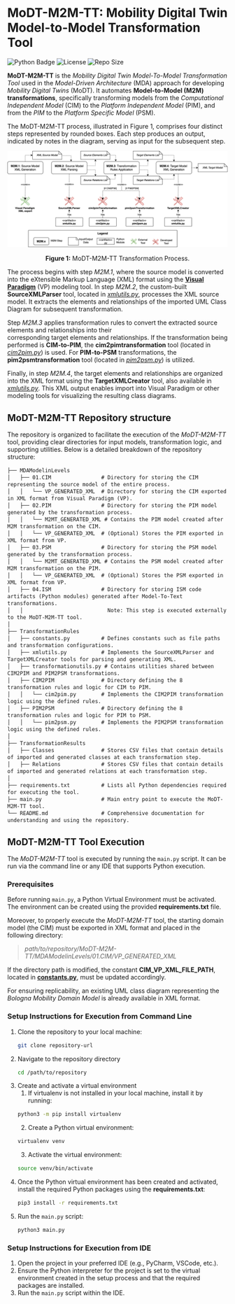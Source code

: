 # MoDT-M2M-TT:  Mobility Digital Twin Model-to-Model Transformation Tool
![Python Badge](https://img.shields.io/badge/dynamic/json?url=https://raw.githubusercontent.com/alessandrasomma28/MoDT-M2M-TT/refs/heads/main/Images/Badges/pythonb.json&label=Python&query=$.python.version&color=blue&cacheSeconds=60&logo=python)
![License](https://img.shields.io/badge/dynamic/json?url=https://raw.githubusercontent.com/alessandrasomma28/MoDT-M2M-TT/refs/heads/main/Images/Badges/licenseb.json&label=License&query=$.license.version&color=orange&cacheSeconds=60&logo=GNU)
![Repo Size](https://img.shields.io/github/repo-size/alessandrasomma28/MoDT-M2M-TT?logo=github)

**MoDT-M2M-TT** is the *Mobility Digital Twin Model-To-Model Transformation Tool* used in the *Model-Driven 
Architecture* (MDA) approach for developing *Mobility Digital Twins* (MoDT). It automates **Model-to-Model (M2M) 
transformations**, specifically transforming models from the *Computational Independent Model* (CIM) to the 
*Platform Independent Model* (PIM), and from the *PIM* to the *Platform Specific Model* (PSM).

The MoDT-M2M-TT process, illustrated in Figure 1, comprises four distinct steps represented by rounded boxes. Each 
step produces an output, indicated by notes in the diagram, serving as input for the subsequent step.

<div align="center">
  <img src="Images/m2mprocess.png" alt="M2M Tool Image" width="700"/>
  <p><b>Figure 1:</b> MoDT-M2M-TT Transformation Process. </p>
</div>

The process begins with step *M2M.1*, where the source model is converted into the eXtensible Markup Language (XML) format 
using the [**Visual Paradigm**](https://www.visual-paradigm.com/) (VP) modeling tool. 
In step *M2M.2*, the custom-built **SourceXMLParser** tool, located in [*xmlutils.py*](https://raw.githubusercontent.com/alessandrasomma28/MoDT-M2M-TT/refs/heads/main/TransformationRules/xmlutils.py), 
processes the XML source model. It extracts the elements and relationships of the imported UML Class Diagram for 
subsequent transformation.

Step *M2M.3* applies transformation rules to convert the extracted source elements and relationships into their  
corresponding target elements and relationships. If the transformation being performed is **CIM-to-PIM**, 
the **cim2pimtransformation** tool (located in [*cim2pim.py*](https://raw.githubusercontent.com/alessandrasomma28/MoDT-M2M-TT/refs/heads/main/TransformationRules/CIM2PIM/cim2pim.py)) is used. 
For **PIM-to-PSM** transformations, the **pim2psmtransformation** tool (located in [*pim2psm.py*](https://raw.githubusercontent.com/alessandrasomma28/MoDT-M2M-TT/refs/heads/main/TransformationRules/PIM2PSM/pim2psm.py)) is utilized.

Finally, in step *M2M.4*, the target elements and relationships are organized into the XML format 
using the **TargetXMLCreator** tool, also available in [*xmlutils.py*](https://raw.githubusercontent.com/alessandrasomma28/MoDT-M2M-TT/refs/heads/main/TransformationRules/xmlutils.py). 
This XML output enables import into Visual Paradigm or other modeling tools for visualizing the resulting class diagrams.


## MoDT-M2M-TT Repository structure
The repository is organized to facilitate the execution of the *MoDT-M2M-TT* tool, providing clear directories for input 
models, transformation logic, and supporting utilities. Below is a detailed breakdown of the repository structure:

```plaintext
├── MDAModelinLevels
│   ├── 01.CIM                # Directory for storing the CIM representing the source model of the entire process.
│   │   └── VP_GENERATED_XML  # Directory for storing the CIM exported in XML format from Visual Paradigm (VP).
│   ├── 02.PIM                # Directory for storing the PIM model generated by the transformation process.
│   │   └── M2MT_GENERATED_XML # Contains the PIM model created after M2M transformation on the CIM.
│   │   └── VP_GENERATED_XML  # (Optional) Stores the PIM exported in XML format from VP.
│   ├── 03.PSM                # Directory for storing the PSM model generated by the transformation process.
│   │   └── M2MT_GENERATED_XML # Contains the PSM model created after M2M transformation on the PIM.
│   │   └── VP_GENERATED_XML  # (Optional) Stores the PSM exported in XML format from VP.
│   ├── 04.ISM                # Directory for storing ISM code artifacts (Python modules) generated after Model-To-Text transformations.
│   │                           Note: This step is executed externally to the MoDT-M2M-TT tool.
│
├── TransformationRules
│   ├── constants.py          # Defines constants such as file paths and transformation configurations.
│   ├── xmlutils.py           # Implements the SourceXMLParser and TargetXMLCreator tools for parsing and generating XML.
│   ├── transformationutils.py # Contains utilities shared between CIM2PIM and PIM2PSM transformations.
│   ├── CIM2PIM               # Directory defining the 8 transformation rules and logic for CIM to PIM.
│   │   └── cim2pim.py        # Implements the CIM2PIM transformation logic using the defined rules.
│   ├── PIM2PSM               # Directory defining the 8 transformation rules and logic for PIM to PSM.
│   │   └── pim2psm.py        # Implements the PIM2PSM transformation logic using the defined rules.
│
├── TransformationResults
│   ├── Classes               # Stores CSV files that contain details of imported and generated classes at each transformation step.
│   ├── Relations             # Stores CSV files that contain details of imported and generated relations at each transformation step.
│
├── requirements.txt          # Lists all Python dependencies required for executing the tool.
├── main.py                   # Main entry point to execute the MoDT-M2M-TT tool.
└── README.md                 # Comprehensive documentation for understanding and using the repository.
```

## MoDT-M2M-TT Tool Execution
The *MoDT-M2M-TT* tool is executed by running the `main.py` script. It can be run via the command line or any IDE 
that supports Python execution. 

### Prerequisites 
Before running `main.py`, a Python Virtual Environment must be activated. The environment can be created using the 
provided **requirements.txt** file. 

Moreover, to properly execute the *MoDT-M2M-TT* tool, the starting domain model (the CIM) must be exported in XML 
format and placed in the following directory:

> *path/to/repository/MoDT-M2M-TT/MDAModelinLevels/01.CIM/VP_GENERATED_XML*

If the directory path is modified, the constant **CIM_VP_XML_FILE_PATH**, located in [**constants.py**](https://raw.githubusercontent.com/alessandrasomma28/MoDT-M2M-TT/refs/heads/main/TransformationRules/constants.py), 
must be updated accordingly. 

For ensuring replicability, an existing UML class diagram representing the *Bologna Mobility Domain Model* is already 
available in XML format.

### Setup Instructions for Execution from Command Line
1. Clone the repository to your local machine:
     ```bash
   git clone repository-url
2. Navigate to the repository directory
    ```bash
   cd /path/to/repository
3. Create and activate a virtual environment
   1. If virtualenv is not installed in your local machine, install it by running:
   ```bash
   python3 -m pip install virtualenv
   ```
   2. Create a Python virtual environment:
   ```bash
   virtualenv venv
   ```
   3. Activate the virtual environment:
   ```bash
   source venv/bin/activate
   ```
4. Once the Python virtual environment has been created and activated, install the required Python packages using 
   the **requirements.txt**:
    ```bash
   pip3 install -r requirements.txt
   ```
5. Run the `main.py` script:
   ```bash
   python3 main.py
   ```

### Setup Instructions for Execution from IDE
1. Open the project in your preferred IDE (e.g., PyCharm, VSCode, etc.).
2. Ensure the Python interpreter for the project is set to the virtual environment created in the setup process 
   and that the required packages are installed.
3. Run the `main.py` script within the IDE.


